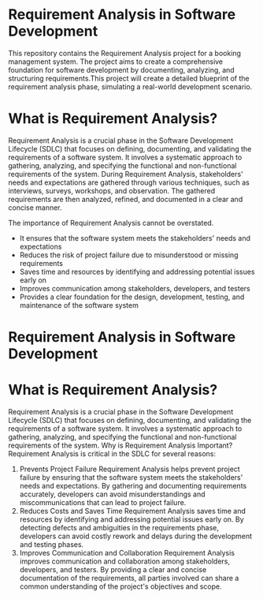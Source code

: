 # Requirement Analysis in Software Development
This repository contains the Requirement Analysis project for a booking management system. The project aims to create a comprehensive foundation for software development by documenting, analyzing, and structuring requirements.This project will create a detailed blueprint of the requirement analysis phase, simulating a real-world development scenario.

# What is Requirement Analysis?

Requirement Analysis is a crucial phase in the Software Development Lifecycle (SDLC) that focuses on defining, documenting, and validating the requirements of a software system. It involves a systematic approach to gathering, analyzing, and specifying the functional and non-functional requirements of the system.
During Requirement Analysis, stakeholders' needs and expectations are gathered through various techniques, such as interviews, surveys, workshops, and observation. The gathered requirements are then analyzed, refined, and documented in a clear and concise manner.

The importance of Requirement Analysis cannot be overstated.

* It ensures that the software system meets the stakeholders' needs and expectations
* Reduces the risk of project failure due to misunderstood or missing requirements
* Saves time and resources by identifying and addressing potential issues early on
* Improves communication among stakeholders, developers, and testers
* Provides a clear foundation for the design, development, testing, and maintenance of the software system

# Requirement Analysis in Software Development
# What is Requirement Analysis?

Requirement Analysis is a crucial phase in the Software Development Lifecycle (SDLC) that focuses on defining, documenting, and validating the requirements of a software system. It involves a systematic approach to gathering, analyzing, and specifying the functional and non-functional requirements of the system.
Why is Requirement Analysis Important?
Requirement Analysis is critical in the SDLC for several reasons:
1. Prevents Project Failure
Requirement Analysis helps prevent project failure by ensuring that the software system meets the stakeholders' needs and expectations. By gathering and documenting requirements accurately, developers can avoid misunderstandings and miscommunications that can lead to project failure.
2. Reduces Costs and Saves Time
Requirement Analysis saves time and resources by identifying and addressing potential issues early on. By detecting defects and ambiguities in the requirements phase, developers can avoid costly rework and delays during the development and testing phases.
3. Improves Communication and Collaboration
Requirement Analysis improves communication and collaboration among stakeholders, developers, and testers. By providing a clear and concise documentation of the requirements, all parties involved can share a common understanding of the project's objectives and scope.


